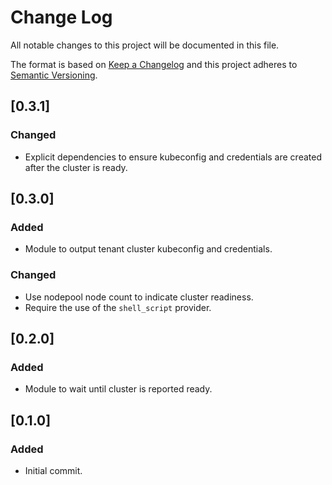 # Change Log
All notable changes to this project will be documented in this file.

The format is based on [Keep a Changelog](http://keepachangelog.com/)
and this project adheres to [Semantic Versioning](http://semver.org/).

## [0.3.1]

### Changed

- Explicit dependencies to ensure kubeconfig and credentials are created after the cluster is ready.

## [0.3.0]

### Added

- Module to output tenant cluster kubeconfig and credentials.

### Changed

- Use nodepool node count to indicate cluster readiness.
- Require the use of the `shell_script` provider.

## [0.2.0]

### Added

- Module to wait until cluster is reported ready.

## [0.1.0]

### Added

- Initial commit.
